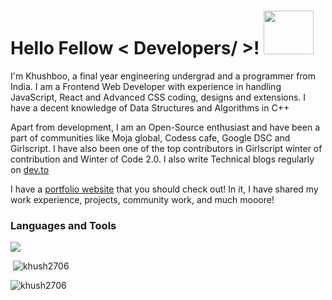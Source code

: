 # Hello Fellow < Developers/ >! <img src="https://camo.githubusercontent.com/0092ad4434a6214e925eeddd36d7eb880ef2dae0be925304df2b743f30544a2c/68747470733a2f2f656d6f6a69732e736c61636b6d6f6a69732e636f6d2f656d6f6a69732f696d616765732f313538383137373032302f383830392f776176655f68656c6c6f2e6769663f31353838313737303230" width="80px" height="70px">
I'm Khushboo, a final year engineering undergrad and a programmer from India. I am a Frontend Web Developer with experience in handling JavaScript, React and Advanced CSS coding, designs and extensions. I have a decent knowledge of Data Structures and Algorithms in C++

Apart from development, I am an Open-Source enthusiast and have been a part of communities like Moja global, Codess cafe, Google DSC and Girlscript. I have also been one of the top contributors in Girlscript winter of contribution and Winter of Code 2.0. I also write Technical blogs regularly on [dev.to](https://dev.to/khush2706)

I have a [portfolio website](http://sabkhush.tech) that you should check out! In it, I have shared my work experience, projects, community work, and much mooore!

<h3 align="left">Languages and Tools</h3>

<p align="left">
  <a href="https://skillicons.dev">
    <img src="https://skillicons.dev/icons?i=c,cpp,js,react,css,html,py,git,github,nextjs,supabase,bootstrap,tailwind,vercel" />
  </a>
</p>

<p>&nbsp;<img  src="https://github-readme-stats.vercel.app/api?username=khush2706&show_icons=true&locale=en&theme=radical" alt="khush2706" /></p>


<p><img  src="https://github-readme-streak-stats.herokuapp.com/?user=khush2706&" alt="khush2706" /></p>
